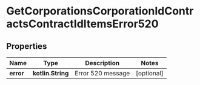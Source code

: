 
# GetCorporationsCorporationIdContractsContractIdItemsError520

## Properties
Name | Type | Description | Notes
------------ | ------------- | ------------- | -------------
**error** | **kotlin.String** | Error 520 message |  [optional]



